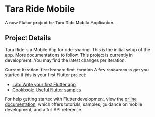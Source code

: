 # Tara Ride Mobile

A new Flutter project for Tara Ride Mobile Application.

## Project Details

Tara Ride is a Mobile App for ride-sharing. This is the initial setup of the app. More documentations to follow.
This project is currently in development. You may find the latest changes per iteration.

Current Iteration: first
branch: first-iteration
A few resources to get you started if this is your first Flutter project:

- [Lab: Write your first Flutter app](https://docs.flutter.dev/get-started/codelab)
- [Cookbook: Useful Flutter samples](https://docs.flutter.dev/cookbook)

For help getting started with Flutter development, view the
[online documentation](https://docs.flutter.dev/), which offers tutorials,
samples, guidance on mobile development, and a full API reference.
